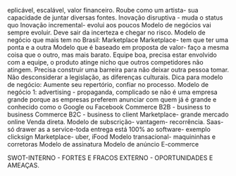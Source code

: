 eplicável, escalável, valor financeiro. 
Roube como um artista- sua capacidade de juntar diversas fontes. 
Inovação disruptiva - muda o status quo
Inovação incremental- evolui aos poucos 
Modelo de negócios vai sempre evoluir. Deve sair da incerteza e chegar no risco.
Modelo de negócio que mais tem no Brasil: Marketplace 
Marketplace- tem que ter uma ponta e a outra 
Modelo que é baseado em proposta de valor- faço a mesma coisa que o outro, mas mais barato. 
Equipe boa, precisa estar envolvido com a equipe, o produto atinge nicho que outros competidores não atingem. 
Precisa construir uma barreira para não deixar outra pessoa tomar. 
Não desconsiderar a legislação, as diferenças culturais.
Dica para modelo de negócio:
Aumente seu repertório, confiar no processo. 
Modelo de negócio 1: advertising - propaganda, complicado se não é uma empresa grande porque as empresas preferem anunciar com quem já é grande e conhecido como o Google ou Facebook
Commerce B2B - business to business 
Commerce B2C - business to client
Marketplace- grande mercado online 
Venda direta.
Modelo de subscrição- vantagem- recorrência.
Saas- só drawer as a service-toda entrega está 100% ao software- exemplo clicksign 
Marketplace- uber, iFood 
Modelo transacional- maquininhas e corretoras
Modelo de assinatura
Modelo de anúncio
E-commerce

SWOT-INTERNO - FORTES E FRACOS 
EXTERNO - OPORTUNIDADES E AMEAÇAS.

